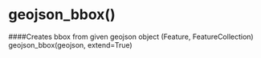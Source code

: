 # **geojson_bbox()**
####Creates bbox from given geojson object (Feature, FeatureCollection) <br/>
geojson_bbox(geojson, extend=True)
